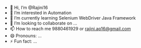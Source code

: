 - 👋 Hi, I’m @Rajini16
- 👀 I’m interested in Automation
- 🌱 I’m currently learning Selenium WebDriver Java Framework
- 💞️ I’m looking to collaborate on ...
- 📫 How to reach me 9880461929 or rajini.ap16@gmail.com
- 😄 Pronouns: ...
- ⚡ Fun fact: ...

<!---
Rajini16/Rajini16 is a ✨ special ✨ repository because its `README.md` (this file) appears on your GitHub profile.
You can click the Preview link to take a look at your changes.
--->
